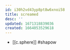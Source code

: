 ```yaml
---
id: i30h2vd43yp8pt8w6xnoi58
title: screamed
desc: ''
updated: 1671318839036
created: 1664053529618
---
```


- [[c.sphere]] #shapow